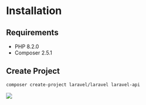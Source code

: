 # Installation

## Requirements

- PHP 8.2.0
- Composer 2.5.1

## Create Project

```bash
composer create-project laravel/laravel laravel-api
```

<img src="/img/new-laravel-api/created-laravel.png" />
